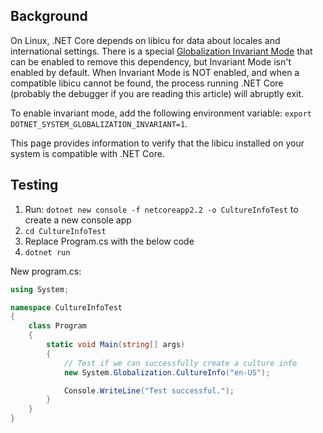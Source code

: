 ## Background
On Linux, .NET Core depends on libicu for data about locales and international settings. There is a special [Globalization Invariant Mode](https://github.com/dotnet/corefx/blob/master/Documentation/architecture/globalization-invariant-mode.md) that can be enabled to remove this dependency, but Invariant Mode isn't enabled by default. When Invariant Mode is NOT enabled, and when a compatible libicu cannot be found, the process running .NET Core (probably the debugger if you are reading this article) will abruptly exit.

To enable invariant mode, add the following environment variable: `export DOTNET_SYSTEM_GLOBALIZATION_INVARIANT=1`.

This page provides information to verify that the libicu installed on your system is compatible with .NET Core.

## Testing

1. Run: `dotnet new console -f netcoreapp2.2 -o CultureInfoTest` to create a new console app
2. `cd CultureInfoTest`
3. Replace Program.cs with the below code
4. `dotnet run`

New program.cs:
```C#
using System;

namespace CultureInfoTest
{
    class Program
    {
        static void Main(string[] args)
        {
            // Test if we can successfully create a culture info
            new System.Globalization.CultureInfo("en-US");

            Console.WriteLine("Test successful.");
        }
    }
}
```

